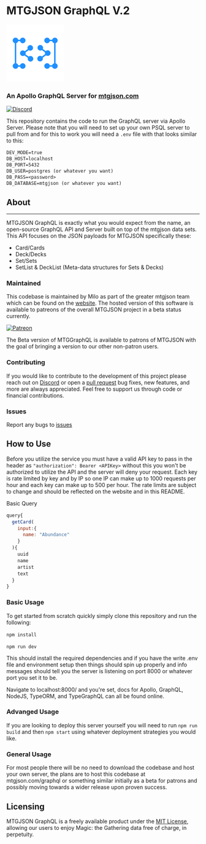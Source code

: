 
# MTGJSON GraphQL V.2
<img src='./assets/mtgraphql.svg' height='150px' alt="mtgraphql logo"/>

### An Apollo GraphQL Server for [mtgjson.com](https://mtgjson.com)
[![Discord](https://img.shields.io/discord/224178957103136779.svg)](https://discord.gg/74GUQDE)

This repository contains the code to run the GraphQL server via Apollo Server.
Please note that you will need to set up your own PSQL server to pull from and for this to work you will need a `.env` file
with that looks similar to this:

```
DEV_MODE=true
DB_HOST=localhost
DB_PORT=5432
DB_USER=postgres (or whatever you want)
DB_PASS=<password>
DB_DATABASE=mtgjson (or whatever you want)
```

## About
---
MTGJSON GraphQL is exactly what you would expect from the name, an open-source GraphQL API and Server built on top of the
mtgjson data sets. This API focuses on the JSON payloads for MTGJSON specifically these:

- Card/Cards
- Deck/Decks
- Set/Sets
- SetList & DeckList (Meta-data structures for Sets & Decks)

### Maintained
This codebase is maintained by Milo as part of the greater mtgjson team which can be found on the [website](https://mtgjson.com). The hosted version of this software is available to patreons of the overall MTGJSON project in a beta status currently. 


[![Patreon](https://img.shields.io/static/v1.svg?label=Patreon&message=Support%20MTGJSON&color=f96854&logo=patreon)](https://patreon.com/mtgjson)

The Beta version of MTGGraphQL is available to patrons of MTGJSON with the goal of bringing a version to our other non-patron users.

### Contributing
If you would like to contribute to the development of this project please reach out on [Discord](https://mtgjson.com/discord)
or open a [pull request](https://github.com/milorue/mtgjson-graphql-v2/pulls) bug fixes, new features, and more are always appreciated. Feel free to support us through code or financial contributions.

### Issues
Report any bugs to [issues](https://github.com/milorue/mtgjson-graphql-v2/issues)

## How to Use
Before you utilize the service you must have a valid API key to pass in the header as `"authorization": Bearer <APIKey>` 
without this you won't be authorized to utilize the API and the server will deny your request. Each key is rate limited by key and by IP so one IP can 
make up to 1000 requests per hour and each key can make up to 500 per hour. The rate limits are subject to change and should be reflected on the website and in this 
README.

Basic Query
```js
query{
  getCard(
    input:{
      name: "Abundance"
    }
  ){
    uuid
    name
    artist
    text
  }
}
```

### Basic Usage
To get started from scratch quickly simply clone this repository and run the following:

`npm install`

`npm run dev`

This should install the required dependencies and if you have the write .env file and environment setup then things should 
spin up properly and info messages should tell you the server is listening on port 8000 or whatever port you set it to be.


Navigate to localhost:8000/ and you're set, docs for Apollo, GraphQL, NodeJS, TypeORM, and TypeGraphQL can all be found online.

### Advanged Usage
If you are looking to deploy this server yourself you will need to run
`npm run build` and then `npm start` using whatever deployment strategies you would like.

### General Usage 
For most people there will be no need to download the codebase and host your own server, the plans are to host this codebase at mtgjson.com/graphql or something similar initially as a beta for patrons and possibly moving towards a wider release upon proven success.

## Licensing
MTGJSON GraphQL is a freely available product under the [MIT License](https://github.com/mtgjson/mtggraphql/blob/master/LICENSE), allowing our users to enjoy Magic: the Gathering data free of charge, in perpetuity.




